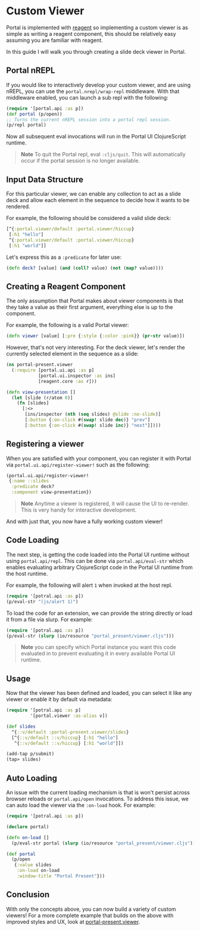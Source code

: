 # Custom Viewer

Portal is implemented with [reagent][reagent] so implementing a custom viewer is
as simple as writing a reagent component, this should be relatively easy
assuming you are familiar with reagent.

In this guide I will walk you through creating a slide deck viewer in Portal.

## Portal nREPL

If you would like to interactively develop your custom viewer, and are using
nREPL, you can use the `portal.nrepl/wrap-repl` middleware. With that middleware
enabled, you can launch a sub repl with the following:

```clojure
(require '[portal.api :as p])
(def portal (p/open))
;; Turns the current nREPL session into a portal repl session.
(p/repl portal)
```

Now all subsequent eval invocations will run in the Portal UI ClojureScript
runtime.

> **Note** To quit the Portal repl, eval `:cljs/quit`. This will automatically
> occur if the portal session is no longer available.

## Input Data Structure

For this particular viewer, we can enable any collection to act as a slide deck
and allow each element in the sequence to decide how it wants to be rendered.

For example, the following should be considered a valid slide deck:

```clojure
[^{:portal.viewer/default :portal.viewer/hiccup}
 [:h1 "hello"]
 ^{:portal.viewer/default :portal.viewer/hiccup}
 [:h1 "world"]]
```

Let's express this as a `:predicate` for later use:

```clojure
(defn deck? [value] (and (coll? value) (not (map? value))))
```

## Creating a Reagent Component

The only assumption that Portal makes about viewer components is that they take
a value as their first argument, everything else is up to the component.

For example, the following is a valid Portal viewer:

```clojure
(defn viewer [value] [:pre {:style {:color :pink}} (pr-str value)])
```

However, that's not very interesting. For the deck viewer, let's render the
currently selected element in the sequence as a slide:

```clojure
(ns portal-present.viewer
  (:require [portal.ui.api :as p]
            [portal.ui.inspector :as ins]
            [reagent.core :as r]))

(defn view-presentation []
  (let [slide (r/atom 0)]
    (fn [slides]
      [:<>
       [ins/inspector (nth (seq slides) @slide :no-slide)]
       [:button {:on-click #(swap! slide dec)} "prev"]
       [:button {:on-click #(swap! slide inc)} "next"]])))
```

## Registering a viewer

When you are satisfied with your component, you can register it with Portal via
`portal.ui.api/register-viewer!` such as the following:

```clojure
(portal.ui.api/register-viewer!
 {:name ::slides
  :predicate deck?
  :component view-presentation})
```

> **Note** Anytime a viewer is registered, it will cause the UI to re-render. This
> is very handy for interactive development.

And with just that, you now have a fully working custom viewer!

## Code Loading

The next step, is getting the code loaded into the Portal UI runtime without
using `portal.api/repl`. This can be done via `portal.api/eval-str` which
enables evaluating arbitrary ClojureScript code in the Portal UI runtime from
the host runtime.

For example, the following will alert `1` when invoked at the host repl.

```clojure
(require '[potral.api :as p])
(p/eval-str "(js/alert 1)")
```

To load the code for an extension, we can provide the string directly or load it
from a file via slurp. For example:

```clojure
(require '[potral.api :as p])
(p/eval-str (slurp (io/resource "portal_present/viewer.cljs")))
```

> **Note** you can specify which Portal instance you want this code evaluated in
> to prevent evaluating it in every available Portal UI runtime.

## Usage

Now that the viewer has been defined and loaded, you can select it like any viewer or enable it by default via metadata:

```clojure
(require '[potral.api :as p]
         '[portal.viewer :as-alias v])

(def slides
  ^{::v/default :portal-present.viewer/slides}
  [^{::v/default ::v/hiccup} [:h1 "hello"]
   ^{::v/default ::v/hiccup} [:h1 "world"]])

(add-tap p/submit)
(tap> slides)
```

## Auto Loading

An issue with the current loading mechanism is that is won't persist across
browser reloads or `portal.api/open` invocations. To address this issue, we can
auto load the viewer via the `:on-load` hook. For example:

```clojure
(require '[potral.api :as p])

(declare portal)

(defn on-load []
  (p/eval-str portal (slurp (io/resource "portal_present/viewer.cljs"))))

(def portal
  (p/open
   {:value slides
    :on-load on-load
    :window-title "Portal Present"}))
```

## Conclusion

With only the concepts above, you can now build a variety of custom viewers!
For a more complete example that builds on the above with improved styles and
UX, look at [portal-present.viewer](./src/portal_present/viewer.cljs).

[reagent]: https://reagent-project.github.io/